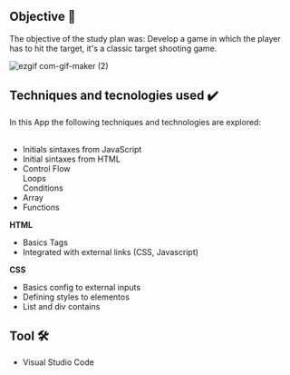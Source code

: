 <h2>  Objective 🎯</h2>
<p> The objective of the study plan was:  Develop a game in which the player has to hit the target, it's a classic target shooting game.</p>

![ezgif com-gif-maker (2)](https://user-images.githubusercontent.com/97267699/165164603-b63a4040-a2d1-4b8a-9953-2b195c4dfa39.gif)


<h2>Techniques and tecnologies used ✔️</h2>
In this App the following techniques and technologies are explored:<br><br>

- Initials sintaxes from JavaScript 
- Initial sintaxes from HTML
- Control Flow <br> 
   Loops<br> 
   Conditions
- Array
- Functions  
 
<b>HTML</b> 

- Basics Tags
- Integrated with external links (CSS, Javascript)<br> 


<b>CSS</b>
- Basics config to external inputs 
- Defining styles to elementos  
- List and div contains


 <h2>  Tool 🛠️ </h2>

- Visual Studio Code
